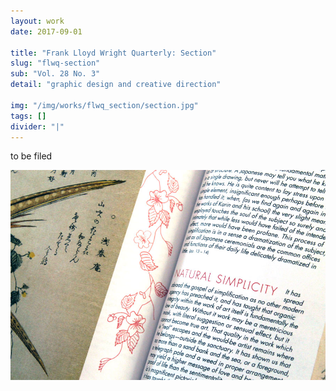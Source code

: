 ```yaml
---
layout: work
date: 2017-09-01

title: "Frank Lloyd Wright Quarterly: Section"
slug: "flwq-section"
sub: "Vol. 28 No. 3"
detail: "graphic design and creative direction"

img: "/img/works/flwq_section/section.jpg"
tags: []
divider: "|"
---
```


to be filed

![Section Quarterly](/img/works/flwq_section/section.jpg)
